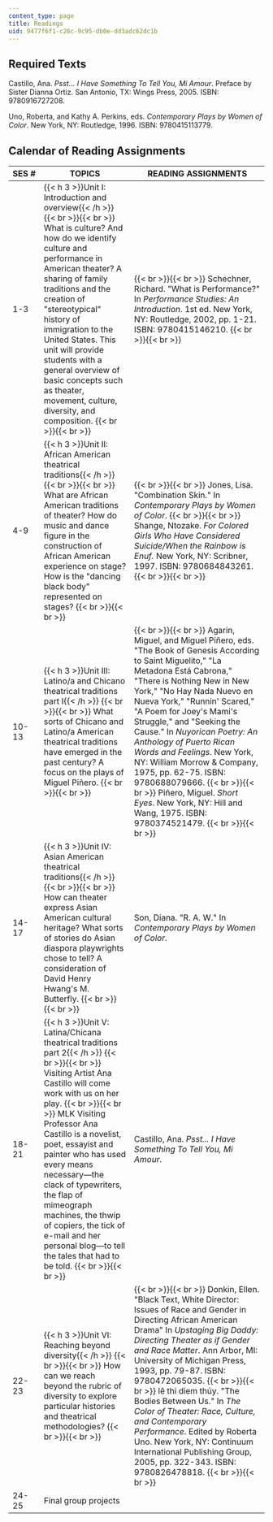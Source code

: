 ```yaml
---
content_type: page
title: Readings
uid: 9477f6f1-c26c-9c95-db0e-dd3adc62dc1b
---
```


Required Texts
--------------

Castillo, Ana. _Psst... I Have Something To Tell You, Mi Amour_. Preface by Sister Dianna Ortiz. San Antonio, TX: Wings Press, 2005. ISBN: 9780916727208.

Uno, Roberta, and Kathy A. Perkins, eds. _Contemporary Plays by Women of Color_. New York, NY: Routledge, 1996. ISBN: 9780415113779.

Calendar of Reading Assignments
-------------------------------

| SES # | TOPICS | READING ASSIGNMENTS |
| --- | --- | --- |
| 1-3 | {{< h 3 >}}Unit I: Introduction and overview{{< /h >}} {{< br >}}{{< br >}} What is culture? And how do we identify culture and performance in American theater? A sharing of family traditions and the creation of "stereotypical" history of immigration to the United States. This unit will provide students with a general overview of basic concepts such as theater, movement, culture, diversity, and composition. {{< br >}}{{< br >}}  |  {{< br >}}{{< br >}} Schechner, Richard. "What is Performance?" In _Performance Studies: An Introduction_. 1st ed. New York, NY: Routledge, 2002, pp. 1-21. ISBN: 9780415146210. {{< br >}}{{< br >}}  |
| 4-9 | {{< h 3 >}}Unit II: African American theatrical traditions{{< /h >}} {{< br >}}{{< br >}} What are African American traditions of theater? How do music and dance figure in the construction of African American experience on stage? How is the "dancing black body" represented on stages? {{< br >}}{{< br >}}  |  {{< br >}}{{< br >}} Jones, Lisa. "Combination Skin." In _Contemporary Plays by Women of Color_. {{< br >}}{{< br >}} Shange, Ntozake. _For Colored Girls Who Have Considered Suicide/When the Rainbow is Enuf._ New York, NY: Scribner, 1997. ISBN: 9780684843261. {{< br >}}{{< br >}}  |
| 10-13 | {{< h 3 >}}Unit III: Latino/a and Chicano theatrical traditions part I{{< /h >}} {{< br >}}{{< br >}} What sorts of Chicano and Latino/a American theatrical traditions have emerged in the past century? A focus on the plays of Miguel Piñero. {{< br >}}{{< br >}}  |  {{< br >}}{{< br >}} Agarin, Miguel, and Miguel Piñero, eds. "The Book of Genesis According to Saint Miguelito," "La Metadona Está Cabrona," "There is Nothing New in New York," "No Hay Nada Nuevo en Nueva York," "Runnin' Scared," "A Poem for Joey's Mami's Struggle," and "Seeking the Cause." In _Nuyorican Poetry: An Anthology of Puerto Rican Words and Feelings_. New York, NY: William Morrow & Company, 1975, pp. 62-75. ISBN: 9780688079666. {{< br >}}{{< br >}} Piñero, Miguel. _Short Eyes_. New York, NY: Hill and Wang, 1975. ISBN: 9780374521479. {{< br >}}{{< br >}}  |
| 14-17 | {{< h 3 >}}Unit IV: Asian American theatrical traditions{{< /h >}} {{< br >}}{{< br >}} How can theater express Asian American cultural heritage? What sorts of stories do Asian diaspora playwrights chose to tell? A consideration of David Henry Hwang's M. Butterfly. {{< br >}}{{< br >}}  | Son, Diana. "R. A. W." In _Contemporary Plays by Women of Color_. |
| 18-21 | {{< h 3 >}}Unit V: Latina/Chicana theatrical traditions part 2{{< /h >}} {{< br >}}{{< br >}} Visiting Artist Ana Castillo will come work with us on her play. {{< br >}}{{< br >}} MLK Visiting Professor Ana Castillo is a novelist, poet, essayist and painter who has used every means necessary—the clack of typewriters, the flap of mimeograph machines, the thwip of copiers, the tick of e-mail and her personal blog—to tell the tales that had to be told. {{< br >}}{{< br >}}  | Castillo, Ana. _Psst... I Have Something To Tell You, Mi Amour_. |
| 22-23 | {{< h 3 >}}Unit VI: Reaching beyond diversity{{< /h >}} {{< br >}}{{< br >}} How can we reach beyond the rubric of diversity to explore particular histories and theatrical methodologies? {{< br >}}{{< br >}}  |  {{< br >}}{{< br >}} Donkin, Ellen. "Black Text, White Director: Issues of Race and Gender in Directing African American Drama" In _Upstaging Big Daddy: Directing Theater as if Gender and Race Matter_. Ann Arbor, MI: University of Michigan Press, 1993, pp. 79-87. ISBN: 9780472065035. {{< br >}}{{< br >}} lê thi diem thúy. "The Bodies Between Us." In _The Color of Theater: Race, Culture, and Contemporary Performance_. Edited by Roberta Uno. New York, NY: Continuum International Publishing Group, 2005, pp. 322-343. ISBN: 9780826478818. {{< br >}}{{< br >}}  |
| 24-25 | Final group projects |